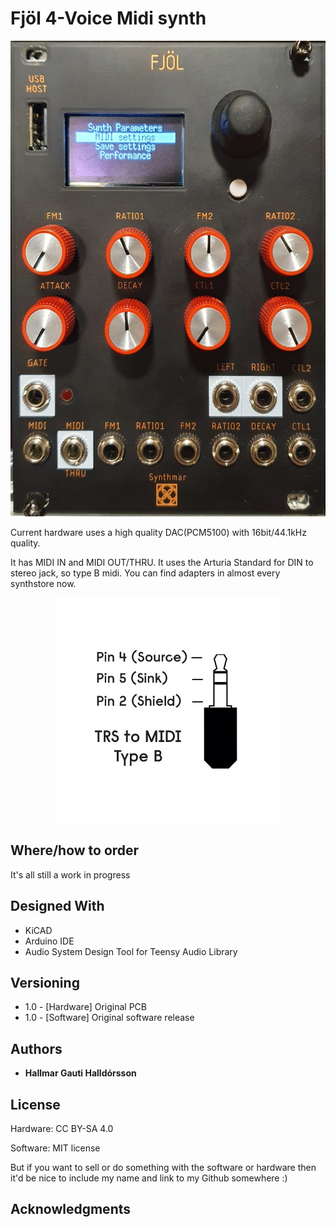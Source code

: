 # Fjöl 4-Voice Midi synth

<p align="center"><img src="/Fjöl/Documentation/fjöl.jpg"  width="543" height="761"></p>

Current hardware uses a high quality DAC(PCM5100) with 16bit/44.1kHz quality.


It has MIDI IN and MIDI OUT/THRU. It uses the Arturia Standard for DIN to stereo jack, so type B midi.
You can find adapters in almost every synthstore now. 
<p align="center"><img src="/Polyg v2/images/TRS-graphic.jpg" width="360" height="360" ></p>


## Where/how to order
It's all still a work in progress

## Designed With

* KiCAD
* Arduino IDE
* Audio System Design Tool for Teensy Audio Library

## Versioning
* 1.0 - [Hardware] Original PCB
* 1.0 - [Software] Original software release
## Authors

* **Hallmar Gauti Halldórsson** 

## License
Hardware: CC BY-SA 4.0

Software: MIT license

But if you want to sell or do something with the software or hardware then it'd be nice to include my name and link to my Github somewhere :)

## Acknowledgments



